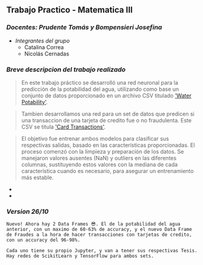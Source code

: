 ## Trabajo Practico - Matematica III

### _**Docentes: Prudente Tomás y Bompensieri Josefina**_
- _*Integrantes del grupo*_
    - Catalina Correa
    - Nicolás Cernadas

### _**Breve descripcion del trabajo realizado**_
> En este trabajo práctico se desarrolló una red neuronal para la predicción de la potabilidad del agua, utilizando como base un conjunto de datos proporcionado en un archivo CSV titulado ['Water Potability'](water_potability.csv).

> Tambien desarrollamos una red para un set de datos que predicen si una transaccion de una tarjeta de credito fue o no fraudulenta. Este CSV se titula ['Card Transactions'](card_transdata.csv).

> El objetivo fue entrenar ambos modelos para clasificar sus respectivas salidas, basado en las características proporcionadas. El proceso comenzó con la limpieza y preparación de los datos. Se manejaron valores ausentes (NaN) y outliers en las diferentes columnas, sustituyendo estos valores con la mediana de cada característica cuando es necesario, para asegurar un entrenamiento más estable.

-

-

### _**Version 26/10**_

    Nuevo! Ahora hay 2 Data Frames 😎. El de la potabilidad del agua anterior, con un maximo de 60-63% de accuracy, y el nuevo Data Frame de Fraudes a la hora de hacer transacciones con tarjetas de credito, con un accuracy del 96-98%.

    Cada uno tiene su propio Jupyter, y van a tener sus respectivas Tesis. Hay redes de ScikitLearn y TensorFlow para ambos sets.





